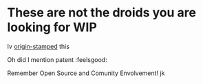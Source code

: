 # These are not the droids you are looking for WIP

Iv [origin-stamped](https://app.originstamp.org/home) this

Oh did I mention patent :feelsgood:

Remember Open Source and Comunity Envolvement!
jk
